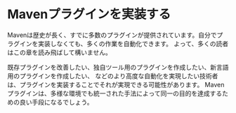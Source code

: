 # Mavenプラグインを実装する

Mavenは歴史が長く、すでに多数のプラグインが提供されています。自分でプラグインを実装しなくても、多くの作業を自動化できます。
よって、多くの読者はこの章を読み飛ばして構いません。

既存プラグインを改善したい、独自ツール用のプラグインを作成したい、新言語用のプラグインを作成したい、
などのより高度な自動化を実現したい技術者は、プラグインを実装することでそれが実現できる可能性があります。
Mavenプラグインは、多様な環境でも統一された手法によって同一の目的を達成するための良い手段になるでしょう。
